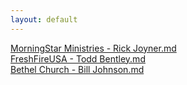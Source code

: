 ```yaml
---
layout: default
---
```


<a href='/prophetic-events/ministries/MorningStar Ministries - Rick Joyner.md'>MorningStar Ministries - Rick Joyner.md</a><br><a href='/prophetic-events/ministries/FreshFireUSA - Todd Bentley.md'>FreshFireUSA - Todd Bentley.md</a><br><a href='/prophetic-events/ministries/Bethel Church - Bill Johnson.md'>Bethel Church - Bill Johnson.md</a><br>